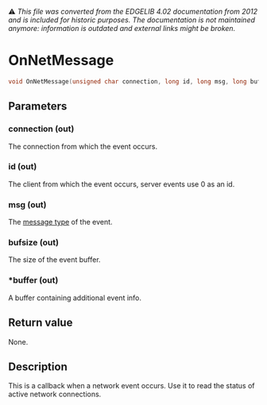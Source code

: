 :warning: _This file was converted from the EDGELIB 4.02 documentation from 2012 and is included for historic purposes. The documentation is not maintained anymore: information is outdated and external links might be broken._

# OnNetMessage


```c++
void OnNetMessage(unsigned char connection, long id, long msg, long bufsize, unsigned char *buffer)
```

## Parameters
### connection (out)
The connection from which the event occurs.

### id (out)
The client from which the event occurs, server events use 0 as an id.

### msg (out)
The [message type](classeconnect_definitions.md) of the event.

### bufsize (out)
The size of the event buffer.

### *buffer (out)
A buffer containing additional event info.

## Return value
None.

## Description
This is a callback when a network event occurs. Use it to read the status of active network connections.

